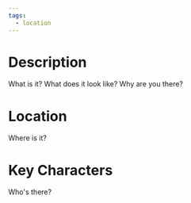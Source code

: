 ```yaml
---
tags:
  - location
---
```

# Description
What is it? What does it look like? Why are you there?
# Location
Where is it?
# Key Characters
Who's there?